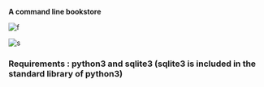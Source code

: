 **A command line bookstore**

![f](https://cloud.githubusercontent.com/assets/6069054/19085243/4d4b925e-8a72-11e6-8694-7a6ce1971f9c.png)

![s](https://cloud.githubusercontent.com/assets/6069054/19085249/583bf604-8a72-11e6-8817-861f50758132.png)




### Requirements : python3 and sqlite3 (sqlite3 is included in the standard library of python3)
